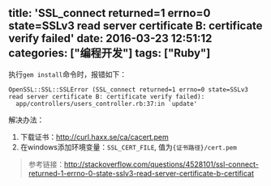 title: 'SSL_connect returned=1 errno=0 state=SSLv3 read server certificate B: certificate verify failed'
date: 2016-03-23 12:51:12
categories: ["编程开发"]
tags: ["Ruby"]
---
执行`gem install`命令时，报错如下：

```
OpenSSL::SSL::SSLError (SSL_connect returned=1 errno=0 state=SSLv3 read server certificate B: certificate verify failed):
  app/controllers/users_controller.rb:37:in `update'
```

解决办法：

1. 下载证书：http://curl.haxx.se/ca/cacert.pem
2. 在windows添加环境变量：`SSL_CERT_FILE`, 值为`{证书路径}/cert.pem`

> 参考链接：http://stackoverflow.com/questions/4528101/ssl-connect-returned-1-errno-0-state-sslv3-read-server-certificate-b-certificat